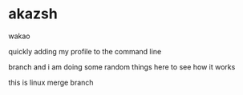 # akazsh
wakao

quickly adding my profile to the command line 

branch
and i am doing some random things here to see how it works

this is linux merge branch
